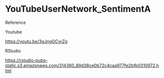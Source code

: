 # YouTubeUserNetwork_SentimentA

Reference

Youtube

https://youtu.be/3gJngOCyrZg

RStudio

https://rstudio-pubs-static.s3.amazonaws.com/314360_89d38ce0b72c4caa977fe2bfb0310972.html
